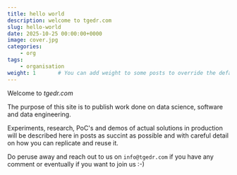 ```yaml
---
title: hello world
description: welcome to tgedr.com
slug: hello-world
date: 2025-10-25 00:00:00+0000
image: cover.jpg
categories:
    - org
tags:
    - organisation
weight: 1       # You can add weight to some posts to override the default sorting (date descending)
---
```


Welcome to *tgedr.com*

The purpose of this site is to publish work done on data science, software and data engineering.

Experiments, research, PoC's and demos of actual solutions in production will be described here in posts as succint as possible and with careful detail on how you can replicate and reuse it.

Do peruse away and reach out to us on `info@tgedr.com` if you have any comment or eventually if you want to join us :-)

